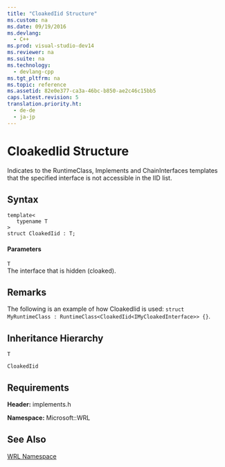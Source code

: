 ```yaml
---
title: "CloakedIid Structure"
ms.custom: na
ms.date: 09/19/2016
ms.devlang: 
  - C++
ms.prod: visual-studio-dev14
ms.reviewer: na
ms.suite: na
ms.technology: 
  - devlang-cpp
ms.tgt_pltfrm: na
ms.topic: reference
ms.assetid: 82e0e377-ca3a-46bc-b850-ae2c46c15bb5
caps.latest.revision: 5
translation.priority.ht: 
  - de-de
  - ja-jp
---
```

# CloakedIid Structure
Indicates to the RuntimeClass, Implements and ChainInterfaces templates that the specified interface is not accessible in the IID list.  
  
## Syntax  
  
```  
template<  
   typename T  
>  
struct CloakedIid : T;  
```  
  
#### Parameters  
 `T`  
 The interface that is hidden (cloaked).  
  
## Remarks  
 The following is an example of how CloakedIid is used: `struct MyRuntimeClass : RuntimeClass<CloakedIid<IMyCloakedInterface>> {}`.  
  
## Inheritance Hierarchy  
 `T`  
  
 `CloakedIid`  
  
## Requirements  
 **Header:** implements.h  
  
 **Namespace:** Microsoft::WRL  
  
## See Also  
 [WRL Namespace](../vs140/Microsoft--WRL-Namespace.md)